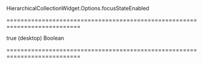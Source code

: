 <!--id-->HierarchicalCollectionWidget.Options.focusStateEnabled<!--/id-->
===========================================================================
<!--default-->true (desktop)<!--/default-->
<!--type-->Boolean<!--/type-->
===========================================================================

